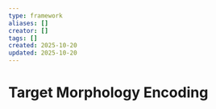 ```yaml
---
type: framework
aliases: []
creator: []
tags: []
created: 2025-10-20
updated: 2025-10-20
---
```


# Target Morphology Encoding


